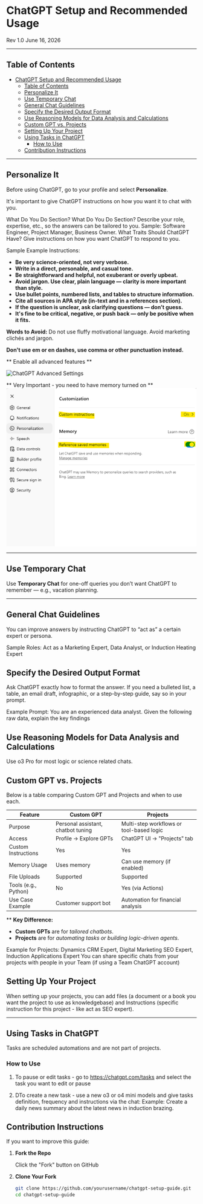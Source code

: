 # ChatGPT Setup and Recommended Usage  

Rev 1.0 June 16, 2026

---

## Table of Contents

- [ChatGPT Setup and Recommended Usage](#chatgpt-setup-and-recommended-usage)
  - [Table of Contents](#table-of-contents)
  - [Personalize It](#personalize-it)
  - [Use Temporary Chat](#use-temporary-chat)
  - [General Chat Guidelines](#general-chat-guidelines)
  - [Specify the Desired Output Format](#specify-the-desired-output-format)
  - [Use Reasoning Models for Data Analysis and Calculations](#use-reasoning-models-for-data-analysis-and-calculations)
  - [Custom GPT vs. Projects](#custom-gpt-vs-projects)
  - [Setting Up Your Project](#setting-up-your-project)
  - [Using Tasks in ChatGPT](#using-tasks-in-chatgpt)
    - [How to Use](#how-to-use)
  - [Contribution Instructions](#contribution-instructions)
<!-- The following links do not have corresponding sections. Add sections or remove these links if not needed. -->
<!-- - [Bullets & Lists](#bullets--lists) -->
<!-- - [Tables](#tables) -->
<!-- - [Infographic Design Elements](#infographic-design-elements) -->
<!-- - [Highlight Specific Text](#highlight-specific-text) -->
<!-- - [Appendix](#appendix) -->

---

## Personalize It

Before using ChatGPT, go to your profile and select **Personalize**.



It's important to give ChatGPT instructions on how you want it to chat with you.

What Do You Do Section?
What Do You Do Section?
Describe your role, expertise, etc., so the answers can be tailored to you.
Sample: Software Engineer, Project Manager, Business Owner.
What Traits Should ChatGPT Have? Give instructions on how you want ChatGPT to respond to you.

Sample Example Instructions:

- **Be very science-oriented, not very verbose.**
- **Write in a direct, personable, and casual tone.**
- **Be straightforward and helpful, not exuberant or overly upbeat.**
- **Avoid jargon. Use clear, plain language — clarity is more important than style.**
- **Use bullet points, numbered lists, and tables to structure information.**
- **Cite all sources in APA style (in-text and in a references section).**
- **If the question is unclear, ask clarifying questions — don’t guess.**
- **It's fine to be critical, negative, or push back — only be positive when it fits.**

**Words to Avoid:** Do not use fluffy motivational language. Avoid marketing clichés and jargon.

**Don't use em or en dashes, use comma or other punctuation instead.**

** Enable all advanced features **

![ChatGPT Advanced Settings](Images/ChatGPTAdvanced.png)

** Very Important - you need to have memory turned on **
![ChatGPT Personalization Settings](Images/ChatSettings1.png)



---

## Use Temporary Chat

Use **Temporary Chat** for one-off queries you don’t want ChatGPT to remember — e.g., vacation planning.

---

## General Chat Guidelines

You can improve answers by instructing ChatGPT to “act as” a certain expert or persona.

Sample Roles: Act as a Marketing Expert, Data Analyst, or Induction Heating Expert

## Specify the Desired Output Format

Ask ChatGPT exactly how to format the answer. If you need a bulleted list, a table, an email draft, infographic, or a step-by-step guide, say so in your prompt.

Example Prompt: You are an experienced data analyst. Given the following raw data, explain the key findings

## Use Reasoning Models for Data Analysis and Calculations

Use o3 Pro for most logic or science related chats.

## Custom GPT vs. Projects

Below is a table comparing Custom GPT and Projects and when to use each.

| Feature                | Custom GPT                         | Projects                               |
|------------------------|------------------------------------|----------------------------------------|
| Purpose                | Personal assistant, chatbot tuning | Multi-step workflows or tool-based logic |
| Access                 | Profile → Explore GPTs             | ChatGPT UI → "Projects" tab            |
| Custom Instructions    | Yes                                | Yes                                    |
| Memory Usage           | Uses memory                        | Can use memory (if enabled)            |
| File Uploads           | Supported                          | Supported                              |
| Tools (e.g., Python)   | No                                 | Yes (via Actions)                      |
| Use Case Example       | Customer support bot               | Automation for financial analysis      |

**
**Key Difference:**  

- **Custom GPTs** are for *tailored chatbots*.  
- **Projects** are for *automating tasks or building logic-driven agents*.

Example for Projects: Dynamics CRM Expert, Digital Marketing SEO Expert, Induction Applications Expert
You can share specific chats from your projects with people in your Team (if using a Team ChatGPT account)

## Setting Up Your Project

When setting up your projects, you can add files (a document or a book you want the project to use as knowledgebase) and Instructions (specific instruction for this project - like act as SEO expert).

---

## Using Tasks in ChatGPT

Tasks are scheduled automations and are not part of projects.

### How to Use

1. To pause or edit tasks - go to
   <https://chatgpt.com/tasks> and select the task you want to edit or pause

2. DTo create a new task - use a new o3 or o4 mini models and give tasks definition, frequency and instructions via the chat:
Example: Create a daily news summary about the latest news in induction brazing.

## Contribution Instructions

If you want to improve this guide:

1. **Fork the Repo**

   Click the "Fork" button on GitHub

2. **Clone Your Fork**

   ```bash
   git clone https://github.com/yourusername/chatgpt-setup-guide.git
   cd chatgpt-setup-guide
   ```

